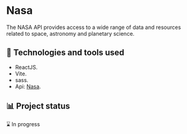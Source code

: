 # Nasa

The NASA API provides access to a wide range of data and resources related to space, astronomy and planetary science.

<!-- ## ⚙️ Function of the website -->

## 🚀 Technologies and tools used

- ReactJS.
- Vite.
- sass.
- Api: [Nasa](https://api.nasa.gov/).

## 📊 Project status

⌛ In progress
